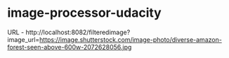 # image-processor-udacity


URL - http://localhost:8082/filteredimage?image_url=https://image.shutterstock.com/image-photo/diverse-amazon-forest-seen-above-600w-2072628056.jpg
